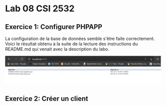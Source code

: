 # Lab 08 CSI 2532

## Exercice 1: Configurer PHPAPP

La configuration de la base de données semble s'être faite correctement. Voici le résultat obtenu à la suite de la lecture des instructions du README.md qui venait
avec la description du labo.

![Exercice_1](Images/Exercice_1.png)

## Exercice 2: Créer un client
